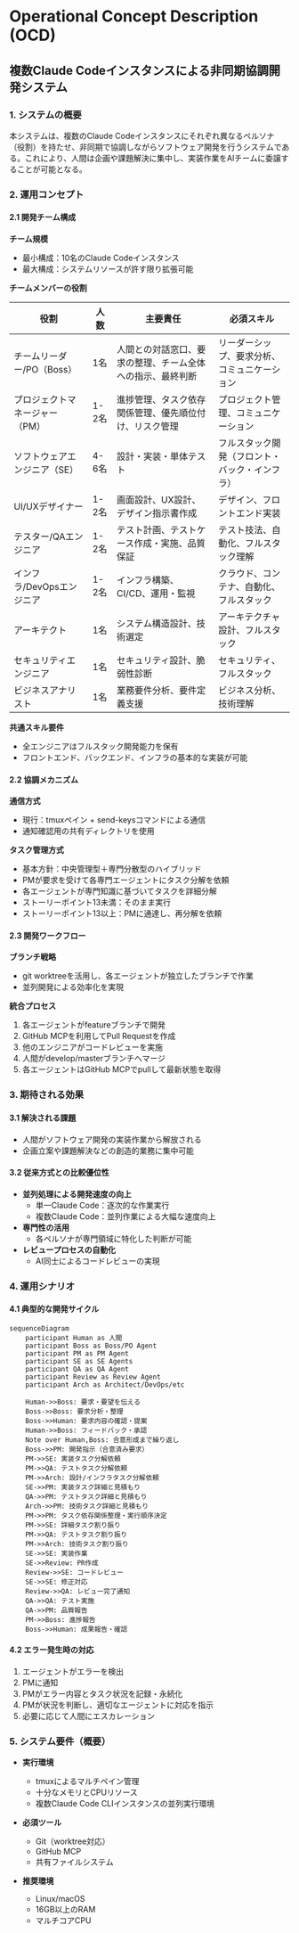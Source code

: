 # Operational Concept Description (OCD)
## 複数Claude Codeインスタンスによる非同期協調開発システム

### 1. システムの概要

本システムは、複数のClaude Codeインスタンスにそれぞれ異なるペルソナ（役割）を持たせ、非同期で協調しながらソフトウェア開発を行うシステムである。これにより、人間は企画や課題解決に集中し、実装作業をAIチームに委譲することが可能となる。

### 2. 運用コンセプト

#### 2.1 開発チーム構成

**チーム規模**
- 最小構成：10名のClaude Codeインスタンス
- 最大構成：システムリソースが許す限り拡張可能

**チームメンバーの役割**

| 役割 | 人数 | 主要責任 | 必須スキル |
|------|------|----------|------------|
| チームリーダー/PO（Boss） | 1名 | 人間との対話窓口、要求の整理、チーム全体への指示、最終判断 | リーダーシップ、要求分析、コミュニケーション |
| プロジェクトマネージャー（PM） | 1-2名 | 進捗管理、タスク依存関係管理、優先順位付け、リスク管理 | プロジェクト管理、コミュニケーション |
| ソフトウェアエンジニア（SE） | 4-6名 | 設計・実装・単体テスト | フルスタック開発（フロント・バック・インフラ） |
| UI/UXデザイナー | 1-2名 | 画面設計、UX設計、デザイン指示書作成 | デザイン、フロントエンド実装 |
| テスター/QAエンジニア | 1-2名 | テスト計画、テストケース作成・実施、品質保証 | テスト技法、自動化、フルスタック理解 |
| インフラ/DevOpsエンジニア | 1-2名 | インフラ構築、CI/CD、運用・監視 | クラウド、コンテナ、自動化、フルスタック |
| アーキテクト | 1名 | システム構造設計、技術選定 | アーキテクチャ設計、フルスタック |
| セキュリティエンジニア | 1名 | セキュリティ設計、脆弱性診断 | セキュリティ、フルスタック |
| ビジネスアナリスト | 1名 | 業務要件分析、要件定義支援 | ビジネス分析、技術理解 |

**共通スキル要件**
- 全エンジニアはフルスタック開発能力を保有
- フロントエンド、バックエンド、インフラの基本的な実装が可能

#### 2.2 協調メカニズム

**通信方式**
- 現行：tmuxペイン + send-keysコマンドによる通信
- 通知確認用の共有ディレクトリを使用

**タスク管理方式**
- 基本方針：中央管理型＋専門分散型のハイブリッド
- PMが要求を受けて各専門エージェントにタスク分解を依頼
- 各エージェントが専門知識に基づいてタスクを詳細分解
- ストーリーポイント13未満：そのまま実行
- ストーリーポイント13以上：PMに通達し、再分解を依頼

#### 2.3 開発ワークフロー

**ブランチ戦略**
- git worktreeを活用し、各エージェントが独立したブランチで作業
- 並列開発による効率化を実現

**統合プロセス**
1. 各エージェントがfeatureブランチで開発
2. GitHub MCPを利用してPull Requestを作成
3. 他のエンジニアがコードレビューを実施
4. 人間がdevelop/masterブランチへマージ
5. 各エージェントはGitHub MCPでpullして最新状態を取得

### 3. 期待される効果

#### 3.1 解決される課題
- 人間がソフトウェア開発の実装作業から解放される
- 企画立案や課題解決などの創造的業務に集中可能

#### 3.2 従来方式との比較優位性
- **並列処理による開発速度の向上**
  - 単一Claude Code：逐次的な作業実行
  - 複数Claude Code：並列作業による大幅な速度向上
- **専門性の活用**
  - 各ペルソナが専門領域に特化した判断が可能
- **レビュープロセスの自動化**
  - AI同士によるコードレビューの実現

### 4. 運用シナリオ

#### 4.1 典型的な開発サイクル

```mermaid
sequenceDiagram
    participant Human as 人間
    participant Boss as Boss/PO Agent
    participant PM as PM Agent
    participant SE as SE Agents
    participant QA as QA Agent
    participant Review as Review Agent
    participant Arch as Architect/DevOps/etc
    
    Human->>Boss: 要求・要望を伝える
    Boss->>Boss: 要求分析・整理
    Boss->>Human: 要求内容の確認・提案
    Human->>Boss: フィードバック・承認
    Note over Human,Boss: 合意形成まで繰り返し
    Boss->>PM: 開発指示（合意済み要求）
    PM->>SE: 実装タスク分解依頼
    PM->>QA: テストタスク分解依頼
    PM->>Arch: 設計/インフラタスク分解依頼
    SE->>PM: 実装タスク詳細と見積もり
    QA->>PM: テストタスク詳細と見積もり
    Arch->>PM: 技術タスク詳細と見積もり
    PM->>PM: タスク依存関係整理・実行順序決定
    PM->>SE: 詳細タスク割り振り
    PM->>QA: テストタスク割り振り
    PM->>Arch: 技術タスク割り振り
    SE->>SE: 実装作業
    SE->>Review: PR作成
    Review->>SE: コードレビュー
    SE->>SE: 修正対応
    Review->>QA: レビュー完了通知
    QA->>QA: テスト実施
    QA->>PM: 品質報告
    PM->>Boss: 進捗報告
    Boss->>Human: 成果報告・確認
```

#### 4.2 エラー発生時の対応

1. エージェントがエラーを検出
2. PMに通知
3. PMがエラー内容とタスク状況を記録・永続化
4. PMが状況を判断し、適切なエージェントに対応を指示
5. 必要に応じて人間にエスカレーション

### 5. システム要件（概要）

- **実行環境**
  - tmuxによるマルチペイン管理
  - 十分なメモリとCPUリソース
  - 複数Claude Code CLIインスタンスの並列実行環境

- **必須ツール**
  - Git（worktree対応）
  - GitHub MCP
  - 共有ファイルシステム

- **推奨環境**
  - Linux/macOS
  - 16GB以上のRAM
  - マルチコアCPU